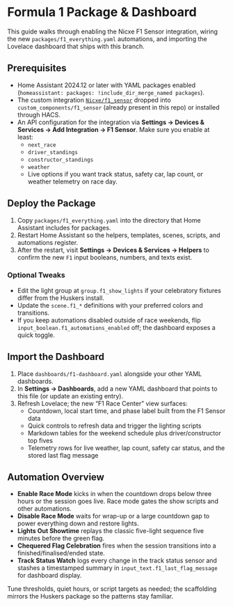 # Formula 1 Package & Dashboard

This guide walks through enabling the Nicxe F1 Sensor integration, wiring the new `packages/f1_everything.yaml` automations, and importing the Lovelace dashboard that ships with this branch.

## Prerequisites
- Home Assistant 2024.12 or later with YAML packages enabled (`homeassistant: packages: !include_dir_merge_named packages`).
- The custom integration [`Nicxe/f1_sensor`](https://github.com/Nicxe/f1_sensor) dropped into `custom_components/f1_sensor` (already present in this repo) or installed through HACS.
- An API configuration for the integration via **Settings → Devices & Services → Add Integration → F1 Sensor**. Make sure you enable at least:
  - `next_race`
  - `driver_standings`
  - `constructor_standings`
  - `weather`
  - Live options if you want track status, safety car, lap count, or weather telemetry on race day.

## Deploy the Package
1. Copy `packages/f1_everything.yaml` into the directory that Home Assistant includes for packages.
2. Restart Home Assistant so the helpers, templates, scenes, scripts, and automations register.
3. After the restart, visit **Settings → Devices & Services → Helpers** to confirm the new `F1` input booleans, numbers, and texts exist.

### Optional Tweaks
- Edit the light group at `group.f1_show_lights` if your celebratory fixtures differ from the Huskers install.
- Update the `scene.f1_*` definitions with your preferred colors and transitions.
- If you keep automations disabled outside of race weekends, flip `input_boolean.f1_automations_enabled` off; the dashboard exposes a quick toggle.

## Import the Dashboard
1. Place `dashboards/f1-dashboard.yaml` alongside your other YAML dashboards.
2. In **Settings → Dashboards**, add a new YAML dashboard that points to this file (or update an existing entry).
3. Refresh Lovelace; the new “F1 Race Center” view surfaces:
   - Countdown, local start time, and phase label built from the F1 Sensor data
   - Quick controls to refresh data and trigger the lighting scripts
   - Markdown tables for the weekend schedule plus driver/constructor top fives
   - Telemetry rows for live weather, lap count, safety car status, and the stored last flag message

## Automation Overview
- **Enable Race Mode** kicks in when the countdown drops below three hours or the session goes live. Race mode gates the show scripts and other automations.
- **Disable Race Mode** waits for wrap-up or a large countdown gap to power everything down and restore lights.
- **Lights Out Showtime** replays the classic five-light sequence five minutes before the green flag.
- **Chequered Flag Celebration** fires when the session transitions into a finished/finalised/ended state.
- **Track Status Watch** logs every change in the track status sensor and stashes a timestamped summary in `input_text.f1_last_flag_message` for dashboard display.

Tune thresholds, quiet hours, or script targets as needed; the scaffolding mirrors the Huskers package so the patterns stay familiar.
